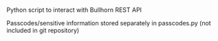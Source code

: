 Python script to interact with Bullhorn REST API

Passcodes/sensitive information stored separately in passcodes.py (not included in git repository)